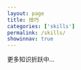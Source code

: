 ```yaml
---
layout: page
title: 技巧
categories: ['skills']
permalink: /skills/
showinnav: true
---
```


更多知识折跃中...
